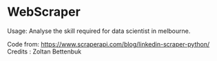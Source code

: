 # WebScraper

Usage: Analyse the skill required for data scientist in melbourne.

Code from: https://www.scraperapi.com/blog/linkedin-scraper-python/
Credits : Zoltan Bettenbuk
